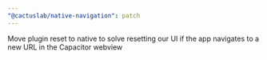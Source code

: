 ```yaml
---
"@cactuslab/native-navigation": patch
---
```


Move plugin reset to native to solve resetting our UI if the app navigates to a new URL in the Capacitor webview
